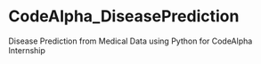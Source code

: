 # CodeAlpha_DiseasePrediction
Disease Prediction from Medical Data using Python for CodeAlpha Internship
